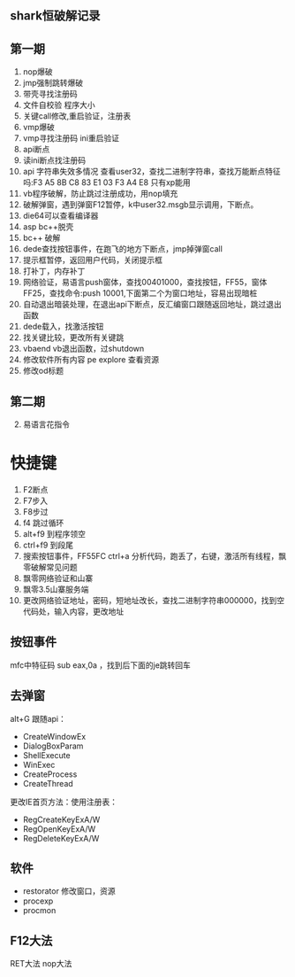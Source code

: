 ## shark恒破解记录

## 第一期
1. nop爆破
2. jmp强制跳转爆破
3. 带壳寻找注册码
4. 文件自校验 程序大小
5. 关键call修改,重启验证，注册表
6. vmp爆破
7. vmp寻找注册码 ini重启验证
8. api断点
9. 读ini断点找注册码
10. api 字符串失效多情况 查看user32，查找二进制字符串，查找万能断点特征吗:F3 A5 8B C8 83 E1 03 F3 A4 E8 只有xp能用
11. vb程序破解，防止跳过注册成功，用nop填充
12. 破解弹窗，遇到弹窗F12暂停，k中user32.msgb显示调用，下断点。
13. die64可以查看编译器
14. asp bc++脱壳
15. bc++ 破解
16. dede查找按钮事件，在跑飞的地方下断点，jmp掉弹窗call
17. 提示框暂停，返回用户代码，关闭提示框
18. 打补丁，内存补丁
19. 网络验证，易语言push窗体，查找00401000，查找按钮，FF55，窗体FF25，查找命令:push 10001,下面第二个为窗口地址，容易出现暗桩
20. 自动退出暗装处理，在退出api下断点，反汇编窗口跟随返回地址，跳过退出函数
21. dede载入，找激活按钮
22. 找关键比较，更改所有关键跳
23. vbaend vb退出函数，过shutdown
24. 修改软件所有内容 pe explore 查看资源
25. 修改od标题


## 第二期
2. 易语言花指令
# 快捷键
1. F2断点
2. F7步入
3. F8步过
4. f4 跳过循环
5. alt+f9 到程序领空
6. ctrl+f9 到段尾
7. 搜索按钮事件，FF55FC ctrl+a 分析代码，跑丢了，右键，激活所有线程，飘零破解常见问题
8. 飘零网络验证和山寨
9. 飘零3.5山寨服务端
10. 更改网络验证地址，密码，短地址改长，查找二进制字符串000000，找到空代码处，输入内容，更改地址


## 按钮事件

mfc中特征码 sub eax,0a ，找到后下面的je跳转回车

## 去弹窗

alt+G 跟随api：
- CreateWindowEx
- DialogBoxParam
- ShellExecute
- WinExec
- CreateProcess
- CreateThread

更改IE首页方法：使用注册表：
- RegCreateKeyExA/W
- RegOpenKeyExA/W
- RegDeleteKeyExA/W


## 软件
- restorator 修改窗口，资源
- procexp 
- procmon

## F12大法
RET大法
nop大法